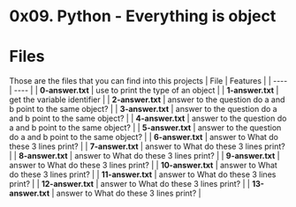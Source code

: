 # 0x09. Python - Everything is object
# Files
Those are the files that you can find into this projects
| File | Features |
| ---- | ---- |
| **0-answer.txt** | use to print the type of an object |
| **1-answer.txt** | get the variable identifier |
| **2-answer.txt** | answer to the question do a and b point to the same object? |
| **3-answer.txt** | answer to the question do a and b point to the same object? |
| **4-answer.txt** | answer to the question do a and b point to the same object? |
| **5-answer.txt** | answer to the question do a and b point to the same object? |
| **6-answer.txt** | answer to What do these 3 lines print? |
| **7-answer.txt** | answer to What do these 3 lines print? |
| **8-answer.txt** | answer to What do these 3 lines print? |
| **9-answer.txt** | answer to What do these 3 lines print? |
| **10-answer.txt** | answer to What do these 3 lines print? |
| **11-answer.txt** | answer to What do these 3 lines print? |
| **12-answer.txt** | answer to What do these 3 lines print? |
| **13-answer.txt** | answer to What do these 3 lines print? |